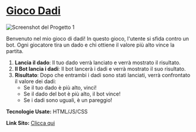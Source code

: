 # [Gioco Dadi](http://www.lorenzocerantonio5bi.altervista.org/dadi/index.html)
![Screenshot del Progetto 1](/dadi.PNG)

Benvenuto nel mio gioco di dadi! In questo gioco, l'utente si sfida contro un bot. 
Ogni giocatore tira un dado e chi ottiene il valore più alto vince la partita.

1. **Lancia il dado**: Il tuo dado verrà lanciato e verrà mostrato il risultato.
2. **Il Bot lancia i dadi**: Il bot lancerà i dadi e verrà mostrato il suo risultato.
3. **Risultato**: Dopo che entrambi i dadi sono stati lanciati, verrà confrontato il valore dei dadi:
   - Se il tuo dado è più alto, vinci!
   - Se il dado del bot è più alto, il bot vince!
   - Se i dadi sono uguali, è un pareggio!

**Tecnologie Usate:** HTML/JS/CSS

**Link Sito:** [Clicca qui](http://www.lorenzocerantonio5bi.altervista.org/dadi/index.html)
